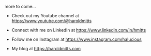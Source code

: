 more to come...

* Check out my Youtube channel at https://www.youtube.com/@haroldmitts 

* Connect with me on LinkedIn at https://www.linkedin.com/in/hmitts 

* Follow me on Instagram at https://www.instagram.com/halucious

* My blog at https://haroldmitts.com
